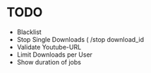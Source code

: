 # TODO

* Blacklist
* Stop Single Downloads ( /stop download_id
* Validate Youtube-URL
* Limit Downloads per User
* Show duration of jobs 

